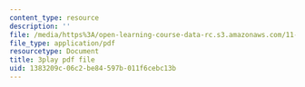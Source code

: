 ```yaml
---
content_type: resource
description: ''
file: /media/https%3A/open-learning-course-data-rc.s3.amazonaws.com/11-601-introduction-to-environmental-policy-and-planning-fall-2016/1383209c06c2be84597b011f6cebc13b_HpMRwM6tAQ.pdf
file_type: application/pdf
resourcetype: Document
title: 3play pdf file
uid: 1383209c-06c2-be84-597b-011f6cebc13b
---
```


